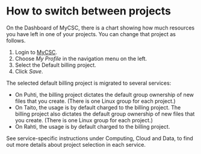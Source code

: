 # How to switch between projects

On the Dashboard of MyCSC, there is a chart showing how much resources
you have left in one of your projects. You can change that project as
follows.

1. Login to [MyCSC](https://my.csc.fi).
1. Choose _My Profile_ in the navigation menu on the left.
1. Select the Default billing project.
1. Click _Save_.

The selected default billing project is migrated to several services:

* On Puhti, the billing project dictates the default group ownership
  of new files that you create. (There is one Linux group for each
  project.)
* On Taito, the usage is by default charged to the billing
  project. The billing project also dictates the default group
  ownership of new files that you create. (There is one Linux group
  for each project.)
* On Rahti, the usage is by default charged to the billing project.

See service-specific instructions under Computing, Cloud and Data, to
find out more details about project selection in each service.

